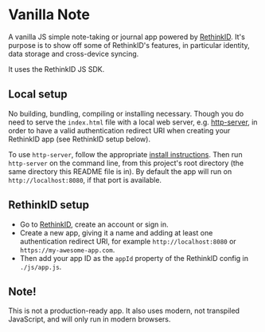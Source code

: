 # Vanilla Note

A vanilla JS simple note-taking or journal app powered by [RethinkID](https://id.rethinkdb.cloud/). It's purpose is to show off some of RethinkID's features, in particular identity, data storage and cross-device syncing.

It uses the RethinkID JS SDK.

## Local setup

No building, bundling, compiling or installing necessary. Though you do need to serve the `index.html` file with a local web server, e.g. [http-server](https://www.npmjs.com/package/http-server), in order to have a valid authentication redirect URI when creating your RethinkID app (see RethinkID setup below).

To use `http-server`, follow the appropriate [install instructions](https://www.npmjs.com/package/http-server#user-content-installation). Then run `http-server` on the command line, from this project's root directory (the same directory this README file is in). By default the app will run on `http://localhost:8080`, if that port is available.

## RethinkID setup

- Go to [RethinkID](https://id.rethinkdb.cloud/), create an account or sign in.
- Create a new app, giving it a name and adding at least one authentication redirect URI, for example `http://localhost:8080` or `https://my-awesome-app.com`.
- Then add your app ID as the `appId` property of the RethinkID config in `./js/app.js`.

## Note!

This is not a production-ready app. It also uses modern, not transpiled JavaScript, and will only run in modern browsers.
